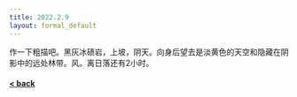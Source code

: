 ```yaml
---
title: 2022.2.9
layout: formal_default
---
```


作一下粗描吧。黑灰冰碛岩，上坡，阴天。向身后望去是淡黄色的天空和隐藏在阴影中的远处林带。风。离日落还有2小时。

#### [< back](https://wzetto.github.io/wz369.github.io/omoi/omoi.html)
